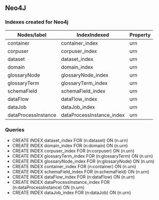 ## Neo4J

### Indexes created for Neo4j

| Nodes/label | IndexIndexed | Property |
| ----------- | ------------ | -------- |
|     container        |       container_index       |  urn        |
|     corpuser        |       corpuser_index       |  urn        |
|     dataset        |       dataset_index       |  urn        |
|     domain        |       domain_index       |  urn        |
|     glossaryNode        |       glossaryNode_index       |  urn        |
|     glossaryTerm        |       glossaryTerm_index       |  urn        |
|     schemaField        |       schemaField_index       |  urn        |
|     dataFlow        |       dataFlow_index       |  urn        |
|     dataJob        |       dataJob_index       |  urn        |
|     dataProcessInstance        |       dataProcessInstance_index       |  urn        |

### Queries

- CREATE INDEX dataset_index FOR (n:dataset) ON (n.urn)
- CREATE INDEX domain_index FOR (n:domain) ON (n.urn)
- CREATE INDEX corpuser_index FOR (n:corpuser) ON (n.urn)
- CREATE INDEX glossaryTerm_index FOR (n:glossaryTerm) ON (n.urn)
- CREATE INDEX glossaryNode_index FOR (n:glossaryNode) ON (n.urn)
- CREATE INDEX container_index FOR (n:container) ON (n.urn)
- CREATE INDEX schemaField_index FOR (n:schemaField) ON (n.urn)
- CREATE INDEX dataFlow_index FOR (n:dataFlow) ON (n.urn)
- CREATE INDEX dataProcessInstance_index FOR (n:dataProcessInstance) ON (n.urn)
- CREATE INDEX dataJob_index FOR (n:dataJob) ON (n.urn)
